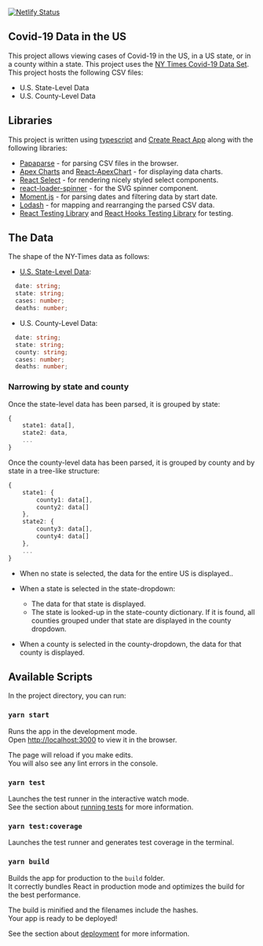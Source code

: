 [![Netlify Status](https://api.netlify.com/api/v1/badges/99cd1cf5-d260-49a6-803f-a0ec93f7973e/deploy-status)](https://app.netlify.com/sites/covid19-us/deploys)

## Covid-19 Data in the US 

This project allows viewing cases of Covid-19 in the US, in a US state, or in a county within a state. This project uses the [NY Times Covid-19 Data Set](https://github.com/nytimes/covid-19-data). This project hosts the following CSV files:

- U.S. State-Level Data 
- U.S. County-Level Data


## Libraries

This project is written using [typescript](https://www.typescriptlang.org/) and [Create React App](https://github.com/facebook/create-react-app) along with the following libraries:

- [Papaparse](https://www.papaparse.com/) - for parsing CSV files in the browser.
- [Apex Charts](https://apexcharts.com/) and [React-ApexChart](https://apexcharts.com/docs/react-charts/) - for displaying data charts.
- [React Select](https://react-select.com/) - for rendering nicely styled select components.
- [react-loader-spinner](https://www.npmjs.com/package/react-loader-spinner) - for the SVG spinner component.
- [Moment.js](https://momentjs.com/) - for parsing dates and filtering data by start date.
- [Lodash](https://lodash.com/) - for mapping and rearranging the parsed CSV data.
- [React Testing Library](https://testing-library.com/docs/react-testing-library/intro) and [React Hooks Testing Library](https://react-hooks-testing-library.com/) for testing.


## The Data

The shape of the NY-Times data as follows:

- [U.S. State-Level Data](https://github.com/nytimes/covid-19-data/blob/master/us-states.csv):

```ts
  date: string;
  state: string;
  cases: number;
  deaths: number;
```

- U.S. County-Level Data:

```ts
  date: string;
  state: string;
  county: string;
  cases: number;
  deaths: number;
```

### Narrowing by state and county

Once the state-level data has been parsed, it is grouped by state:

```ts
{
    state1: data[],
    state2: data,
    ...
}
```

Once the county-level data has been parsed, it is grouped by county and by state in a tree-like structure:

```ts
{ 
    state1: { 
        county1: data[],
        county2: data[]
    },
    state2: { 
        county3: data[],
        county4: data[]
    },
    ...
}
```

- When no state is selected, the data for the entire US is displayed..

- When a state is selected in the state-dropdown:
   - The data for that state is displayed.
   - The state is looked-up in the state-county dictionary. If it is found, all counties grouped under that state are displayed in the county dropdown.

- When a county is selected in the county-dropdown, the data for that county is displayed.

## Available Scripts

In the project directory, you can run:

### `yarn start`

Runs the app in the development mode.<br />
Open [http://localhost:3000](http://localhost:3000) to view it in the browser.

The page will reload if you make edits.<br />
You will also see any lint errors in the console.

### `yarn test`

Launches the test runner in the interactive watch mode.<br />
See the section about [running tests](https://facebook.github.io/create-react-app/docs/running-tests) for more information.

### `yarn test:coverage`

Launches the test runner and generates test coverage in the terminal.

### `yarn build`

Builds the app for production to the `build` folder.<br />
It correctly bundles React in production mode and optimizes the build for the best performance.

The build is minified and the filenames include the hashes.<br />
Your app is ready to be deployed!

See the section about [deployment](https://facebook.github.io/create-react-app/docs/deployment) for more information.